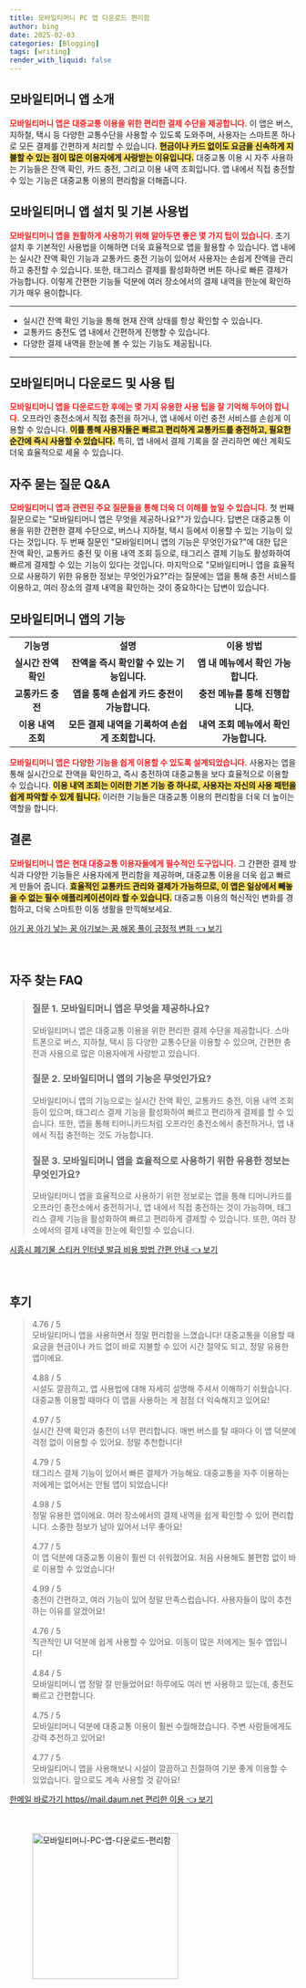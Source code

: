 ```yaml
---
title: 모바일티머니 PC 앱 다운로드 편리함
author: bing
date: 2025-02-03
categories: [Blogging]
tags: [writing]
render_with_liquid: false
---
```



<h2 id='모바일티머니_앱_소개'>모바일티머니 앱 소개</h2>

<p><b><span style="color: #ee2323;">모바일티머니 앱은 대중교통 이용을 위한 편리한 결제 수단을 제공합니다.</span></b> 이 앱은 버스, 지하철, 택시 등 다양한 교통수단을 사용할 수 있도록 도와주며, 사용자는 스마트폰 하나로 모든 결제를 간편하게 처리할 수 있습니다. <b><span style="background-color: #ffe066;">현금이나 카드 없이도 요금을 신속하게 지불할 수 있는 점이 많은 이용자에게 사랑받는 이유입니다.</span></b> 대중교통 이용 시 자주 사용하는 기능들은 잔액 확인, 카드 충전, 그리고 이용 내역 조회입니다. 앱 내에서 직접 충전할 수 있는 기능은 대중교통 이용의 편리함을 더해줍니다.</p>

<h2 id='모바일티머니_앱_설치_및_사용법'>모바일티머니 앱 설치 및 기본 사용법</h2>

<p><b><span style="color: #ee2323;">모바일티머니 앱을 원활하게 사용하기 위해 알아두면 좋은 몇 가지 팁이 있습니다.</span></b> 초기 설치 후 기본적인 사용법을 이해하면 더욱 효율적으로 앱을 활용할 수 있습니다. 앱 내에는 실시간 잔액 확인 기능과 교통카드 충전 기능이 있어서 사용자는 손쉽게 잔액을 관리하고 충전할 수 있습니다. 또한, 태그리스 결제를 활성화하면 버튼 하나로 빠른 결제가 가능합니다. 이렇게 간편한 기능들 덕분에 여러 장소에서의 결제 내역을 한눈에 확인하기가 매우 용이합니다.</p>

<hr />

<ul>
    <li>실시간 잔액 확인 기능을 통해 현재 잔액 상태를 항상 확인할 수 있습니다.</li>
    <li>교통카드 충전도 앱 내에서 간편하게 진행할 수 있습니다.</li>
    <li>다양한 결제 내역을 한눈에 볼 수 있는 기능도 제공됩니다.</li>
</ul>

<hr />

<h2 id='모바일티머니_다운로드_및_사용_팁'>모바일티머니 다운로드 및 사용 팁</h2>

<p><b><span style="color: #ee2323;">모바일티머니 앱을 다운로드한 후에는 몇 가지 유용한 사용 팁을 잘 기억해 두어야 합니다.</span></b> 오프라인 충전소에서 직접 충전을 하거나, 앱 내에서 이런 충전 서비스를 손쉽게 이용할 수 있습니다. <b><span style="background-color: #ffe066;">이를 통해 사용자들은 빠르고 편리하게 교통카드를 충전하고, 필요한 순간에 즉시 사용할 수 있습니다.</span></b> 특히, 앱 내에서 결제 기록을 잘 관리하면 예산 계획도 더욱 효율적으로 세울 수 있습니다.</p>

<h2 id='자주_묻는_질문'>자주 묻는 질문 Q&A</h2>

<p><b><span style="color: #ee2323;">모바일티머니 앱과 관련된 주요 질문들을 통해 더욱 더 이해를 높일 수 있습니다.</span></b> 첫 번째 질문으로는 "모바일티머니 앱은 무엇을 제공하나요?"가 있습니다. 답변은 대중교통 이용을 위한 간편한 결제 수단으로, 버스나 지하철, 택시 등에서 이용할 수 있는 기능이 있다는 것입니다. 두 번째 질문인 "모바일티머니 앱의 기능은 무엇인가요?"에 대한 답은 잔액 확인, 교통카드 충전 및 이용 내역 조회 등으로, 태그리스 결제 기능도 활성화하여 빠르게 결제할 수 있는 기능이 있다는 것입니다. 마지막으로 "모바일티머니 앱을 효율적으로 사용하기 위한 유용한 정보는 무엇인가요?"라는 질문에는 앱을 통해 충전 서비스를 이용하고, 여러 장소의 결제 내역을 확인하는 것이 중요하다는 답변이 있습니다.</p>

<h2 id='모바일티머니_앱의_기능'>모바일티머니 앱의 기능</h2>

<table>
    <tr>
        <td style="text-align: center; height: 17px;"><b>기능명</b></td>
        <td style="text-align: center; height: 17px;"><b>설명</b></td>
        <td style="text-align: center; height: 17px;"><b>이용 방법</b></td>
    </tr>
    <tr>
        <td style="text-align: center; height: 17px;"><b>실시간 잔액 확인</b></td>
        <td style="text-align: center; height: 17px;"><b>잔액을 즉시 확인할 수 있는 기능입니다.</b></td>
        <td style="text-align: center; height: 17px;"><b>앱 내 메뉴에서 확인 가능합니다.</b></td>
    </tr>
    <tr>
        <td style="text-align: center; height: 17px;"><b>교통카드 충전</b></td>
        <td style="text-align: center; height: 17px;"><b>앱을 통해 손쉽게 카드 충전이 가능합니다.</b></td>
        <td style="text-align: center; height: 17px;"><b>충전 메뉴를 통해 진행합니다.</b></td>
    </tr>
    <tr>
        <td style="text-align: center; height: 17px;"><b>이용 내역 조회</b></td>
        <td style="text-align: center; height: 17px;"><b>모든 결제 내역을 기록하여 손쉽게 조회합니다.</b></td>
        <td style="text-align: center; height: 17px;"><b>내역 조회 메뉴에서 확인 가능합니다.</b></td>
    </tr>
</table>

<p><b><span style="color: #ee2323;">모바일티머니 앱은 다양한 기능을 쉽게 이용할 수 있도록 설계되었습니다.</span></b> 사용자는 앱을 통해 실시간으로 잔액을 확인하고, 즉시 충전하여 대중교통을 보다 효율적으로 이용할 수 있습니다. <b><span style="background-color: #ffe066;">이용 내역 조회는 이러한 기본 기능 중 하나로, 사용자는 자신의 사용 패턴을 쉽게 파악할 수 있게 됩니다.</span></b> 이러한 기능들은 대중교통 이용의 편리함을 더욱 더 높이는 역할을 합니다.</p>

<h2 id='결론'>결론</h2>

<p><b><span style="color: #ee2323;">모바일티머니 앱은 현대 대중교통 이용자들에게 필수적인 도구입니다.</span></b> 그 간편한 결제 방식과 다양한 기능들은 사용자에게 편리함을 제공하며, 대중교통 이용을 더욱 쉽고 빠르게 만들어 줍니다. <b><span style="background-color: #ffe066;">효율적인 교통카드 관리와 결제가 가능하므로, 이 앱은 일상에서 빼놓을 수 없는 필수 애플리케이션이라 할 수 있습니다.</span></b> 대중교통 이용의 혁신적인 변화를 경험하고, 더욱 스마트한 이동 생활을 만끽해보세요.</p>


<p><a class="click-button" title="아기 꿈 아기 낳는 꿈 아기보는 꿈 해몽 풀이 긍정적 변화" href="https://blackassets.github.io/posts/%EC%95%84%EA%B8%B0-%EA%BF%88-%EC%95%84%EA%B8%B0-%EB%82%B3%EB%8A%94-%EA%BF%88-%EC%95%84%EA%B8%B0%EB%B3%B4%EB%8A%94-%EA%BF%88-%ED%95%B4%EB%AA%BD-%ED%92%80%EC%9D%B4-%EA%B8%8D%EC%A0%95%EC%A0%81-%EB%B3%80%ED%99%94/" rel="dofollow">아기 꿈 아기 낳는 꿈 아기보는 꿈 해몽 풀이 긍정적 변화 👈 보기</a></p><br>
<h2 id='자주_찾는_FAQ'>자주 찾는 FAQ</h2>
<div itemscope="" itemtype="https://schema.org/FAQPage"> 
<blockquote> 
<div itemscope="" itemprop="mainEntity" itemtype="https://schema.org/Question"> 
<h3 itemprop="name">질문 1. 모바일티머니 앱은 무엇을 제공하나요?</h3> 
<div itemscope="" itemprop="acceptedAnswer" itemtype="https://schema.org/Answer"> 
<span itemprop="text"> 
<p>모바일티머니 앱은 대중교통 이용을 위한 편리한 결제 수단을 제공합니다. 스마트폰으로 버스, 지하철, 택시 등 다양한 교통수단을 이용할 수 있으며, 간편한 충전과 사용으로 많은 이용자에게 사랑받고 있습니다.</p> 
</span> 
</div> 
</div> 

<div itemscope="" itemprop="mainEntity" itemtype="https://schema.org/Question"> 
<h3 itemprop="name">질문 2. 모바일티머니 앱의 기능은 무엇인가요?</h3> 
<div itemscope="" itemprop="acceptedAnswer" itemtype="https://schema.org/Answer"> 
<span itemprop="text"> 
<p>모바일티머니 앱의 기능으로는 실시간 잔액 확인, 교통카드 충전, 이용 내역 조회 등이 있으며, 태그리스 결제 기능을 활성화하여 빠르고 편리하게 결제를 할 수 있습니다. 또한, 앱을 통해 티머니카드처럼 오프라인 충전소에서 충전하거나, 앱 내에서 직접 충전하는 것도 가능합니다.</p> 
</span> 
</div> 
</div> 

<div itemscope="" itemprop="mainEntity" itemtype="https://schema.org/Question"> 
<h3 itemprop="name">질문 3. 모바일티머니 앱을 효율적으로 사용하기 위한 유용한 정보는 무엇인가요?</h3> 
<div itemscope="" itemprop="acceptedAnswer" itemtype="https://schema.org/Answer"> 
<span itemprop="text"> 
<p>모바일티머니 앱을 효율적으로 사용하기 위한 정보로는 앱을 통해 티머니카드를 오프라인 충전소에서 충전하거나, 앱 내에서 직접 충전하는 것이 가능하며, 태그리스 결제 기능을 활성화하여 빠르고 편리하게 결제할 수 있습니다. 또한, 여러 장소에서의 결제 내역을 한눈에 확인할 수 있습니다.</p> 
</span> 
</div> 
</div> 
</blockquote> 
</div>
<p><a class="click-button" title="시흥시 폐기물 스티커 인터넷 발급 비용 방법 간편 안내" href="https://blackassets.github.io/posts/%EC%8B%9C%ED%9D%A5%EC%8B%9C-%ED%8F%90%EA%B8%B0%EB%AC%BC-%EC%8A%A4%ED%8B%B0%EC%BB%A4-%EC%9D%B8%ED%84%B0%EB%84%B7-%EB%B0%9C%EA%B8%89-%EB%B9%84%EC%9A%A9-%EB%B0%A9%EB%B2%95-%EA%B0%84%ED%8E%B8-%EC%95%88%EB%82%B4/" rel="dofollow">시흥시 폐기물 스티커 인터넷 발급 비용 방법 간편 안내 👈 보기</a></p><br>
<h2 id='후기'>후기</h2>
<div itemscope itemtype="https://schema.org/Product">
  <blockquote>
  <div itemprop="review" itemscope itemtype="https://schema.org/Review">
      <div itemprop="reviewRating" itemscope itemtype="https://schema.org/Rating"> <span itemprop="ratingValue">4.76</span> / <span itemprop="bestRating">5</span> </div>
      <span itemprop="reviewBody">모바일티머니 앱을 사용하면서 정말 편리함을 느꼈습니다! 대중교통을 이용할 때 요금을 현금이나 카드 없이 바로 지불할 수 있어 시간 절약도 되고, 정말 유용한 앱이에요.</span>
  </div>
  <br>
  <div itemprop="review" itemscope itemtype="https://schema.org/Review">
      <div itemprop="reviewRating" itemscope itemtype="https://schema.org/Rating"> <span itemprop="ratingValue">4.88</span> / <span itemprop="bestRating">5</span> </div>
      <span itemprop="reviewBody">시설도 깔끔하고, 앱 사용법에 대해 자세히 설명해 주셔서 이해하기 쉬웠습니다. 대중교통 이용할 때마다 이 앱을 사용하는 게 점점 더 익숙해지고 있어요!</span>
  </div>
  <br>
  <div itemprop="review" itemscope itemtype="https://schema.org/Review">
      <div itemprop="reviewRating" itemscope itemtype="https://schema.org/Rating"> <span itemprop="ratingValue">4.97</span> / <span itemprop="bestRating">5</span> </div>
      <span itemprop="reviewBody">실시간 잔액 확인과 충전이 너무 편리합니다. 매번 버스를 탈 때마다 이 앱 덕분에 걱정 없이 이용할 수 있어요. 정말 추천합니다!</span>
  </div>
  <br>
  <div itemprop="review" itemscope itemtype="https://schema.org/Review">
      <div itemprop="reviewRating" itemscope itemtype="https://schema.org/Rating"> <span itemprop="ratingValue">4.79</span> / <span itemprop="bestRating">5</span> </div>
      <span itemprop="reviewBody">태그리스 결제 기능이 있어서 빠른 결제가 가능해요. 대중교통을 자주 이용하는 저에게는 없어서는 안될 앱이 되었습니다!</span>
  </div>
  <br>
  <div itemprop="review" itemscope itemtype="https://schema.org/Review">
      <div itemprop="reviewRating" itemscope itemtype="https://schema.org/Rating"> <span itemprop="ratingValue">4.98</span> / <span itemprop="bestRating">5</span> </div>
      <span itemprop="reviewBody">정말 유용한 앱이에요. 여러 장소에서의 결제 내역을 쉽게 확인할 수 있어 편리합니다. 소중한 정보가 남아 있어서 너무 좋아요!</span>
  </div>
  <br>
  <div itemprop="review" itemscope itemtype="https://schema.org/Review">
      <div itemprop="reviewRating" itemscope itemtype="https://schema.org/Rating"> <span itemprop="ratingValue">4.77</span> / <span itemprop="bestRating">5</span> </div>
      <span itemprop="reviewBody">이 앱 덕분에 대중교통 이용이 훨씬 더 쉬워졌어요. 처음 사용해도 불편함 없이 바로 이용할 수 있었습니다!</span>
  </div>
  <br>
  <div itemprop="review" itemscope itemtype="https://schema.org/Review">
      <div itemprop="reviewRating" itemscope itemtype="https://schema.org/Rating"> <span itemprop="ratingValue">4.99</span> / <span itemprop="bestRating">5</span> </div>
      <span itemprop="reviewBody">충전이 간편하고, 여러 기능이 있어 정말 만족스럽습니다. 사용자들이 많이 추천하는 이유를 알겠어요!</span>
  </div>
  <br>
  <div itemprop="review" itemscope itemtype="https://schema.org/Review">
      <div itemprop="reviewRating" itemscope itemtype="https://schema.org/Rating"> <span itemprop="ratingValue">4.76</span> / <span itemprop="bestRating">5</span> </div>
      <span itemprop="reviewBody">직관적인 UI 덕분에 쉽게 사용할 수 있어요. 이동이 많은 저에게는 필수 앱입니다!</span>
  </div>
  <br>
  <div itemprop="review" itemscope itemtype="https://schema.org/Review">
      <div itemprop="reviewRating" itemscope itemtype="https://schema.org/Rating"> <span itemprop="ratingValue">4.84</span> / <span itemprop="bestRating">5</span> </div>
      <span itemprop="reviewBody">모바일티머니 앱 정말 잘 만들었어요! 하루에도 여러 번 사용하고 있는데, 충전도 빠르고 간편합니다.</span>
  </div>
  <br>
  <div itemprop="review" itemscope itemtype="https://schema.org/Review">
      <div itemprop="reviewRating" itemscope itemtype="https://schema.org/Rating"> <span itemprop="ratingValue">4.75</span> / <span itemprop="bestRating">5</span> </div>
      <span itemprop="reviewBody">모바일티머니 덕분에 대중교통 이용이 훨씬 수월해졌습니다. 주변 사람들에게도 강력 추천하고 있어요!</span>
  </div>
  <br>
  <div itemprop="review" itemscope itemtype="https://schema.org/Review">
      <div itemprop="reviewRating" itemscope itemtype="https://schema.org/Rating"> <span itemprop="ratingValue">4.77</span> / <span itemprop="bestRating">5</span> </div>
      <span itemprop="reviewBody">모바일티머니 앱을 사용해보니 시설이 깔끔하고 친절하여 기분 좋게 이용할 수 있었습니다. 앞으로도 계속 사용할 것 같아요!</span>
  </div>
  </blockquote>
</div>
<p><a class="click-button" title="한메일 바로가기 https//mail.daum.net 편리한 이용" href="https://blackassets.github.io/posts/%ED%95%9C%EB%A9%94%EC%9D%BC-%EB%B0%94%EB%A1%9C%EA%B0%80%EA%B8%B0-httpsmail.daum.net-%ED%8E%B8%EB%A6%AC%ED%95%9C-%EC%9D%B4%EC%9A%A9/" rel="dofollow">한메일 바로가기 https//mail.daum.net 편리한 이용 👈 보기</a></p><br>
<figure class="image"><img src="https://blackassets.github.io/assets/img/thumbnail/모바일티머니-PC-앱-다운로드-편리함.webp" alt="모바일티머니-PC-앱-다운로드-편리함" width="256" height="256"></figure>